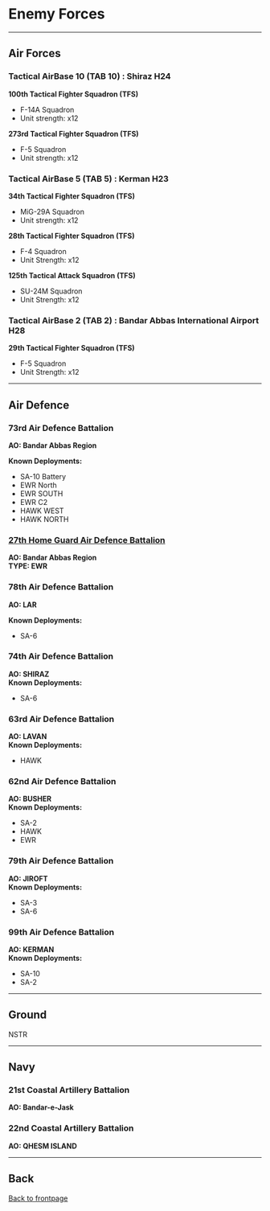 # Enemy Forces

---

## Air Forces

### Tactical AirBase 10 (TAB 10) :  Shiraz H24
**100th Tactical Fighter Squadron (TFS)**
* F-14A Squadron
* Unit strength: x12  

**273rd Tactical Fighter Squadron (TFS)**  
* F-5 Squadron
* Unit strength: x12  


### Tactical AirBase 5 (TAB 5) :  Kerman H23
**34th Tactical Fighter Squadron (TFS)**
* MiG-29A Squadron
* Unit strength: x12  

**28th Tactical Fighter Squadron (TFS)**
* F-4 Squadron
* Unit Strength: x12  

**125th Tactical Attack Squadron (TFS)**
* SU-24M Squadron
* Unit Strength: x12  


### Tactical AirBase 2 (TAB 2) :  Bandar Abbas International Airport H28
**29th Tactical Fighter Squadron (TFS)**
* F-5 Squadron
* Unit Strength: x12  

---

## Air Defence

### 73rd Air Defence Battalion
**AO: Bandar Abbas Region**  
  
**Known Deployments:**
* SA-10 Battery  
* EWR North  
* EWR SOUTH  
* EWR C2  
* HAWK WEST  
* HAWK NORTH  

### [27th Home Guard Air Defence Battalion](27TH_HG_BATT.MD)
**AO: Bandar Abbas Region**  
**TYPE: EWR**

### 78th Air Defence Battalion
**AO: LAR**  
  
**Known Deployments:**
* SA-6  


### 74th Air Defence Battalion
**AO: SHIRAZ**  
**Known Deployments:**
* SA-6  


### 63rd Air Defence Battalion
**AO: LAVAN**  
**Known Deployments:**
* HAWK  

### 62nd Air Defence Battalion
**AO: BUSHER**  
**Known Deployments:**
* SA-2  
* HAWK  
* EWR  


### 79th Air Defence Battalion
**AO: JIROFT**  
**Known Deployments:**
* SA-3  
* SA-6  


### 99th Air Defence Battalion
**AO: KERMAN**  
**Known Deployments:**
* SA-10  
* SA-2  

---

## Ground
NSTR  

---

## Navy


### 21st Coastal Artillery Battalion
**AO: Bandar-e-Jask**  


### 22nd Coastal Artillery Battalion
**AO: QHESM ISLAND**  

---

## Back
[Back to frontpage](https://132nd-vwing.github.io/OPUF-Brief/)